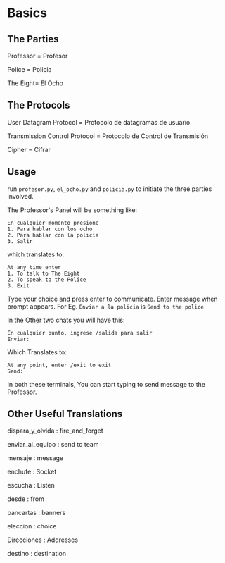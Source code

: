 # Basics

## The Parties

Professor = Profesor

Police = Policia

The Eight= El Ocho

## The Protocols

User Datagram Protocol = Protocolo de datagramas de usuario

Transmission Control Protocol = Protocolo de Control de Transmisión

Cipher = Cifrar

## Usage

run `profesor.py`, `el_ocho.py` and `policia.py` to initiate the three parties involved.

The Professor's Panel will be something like:

```
En cualquier momento presione
1. Para hablar con los ocho
2. Para hablar con la policía
3. Salir

```

which translates to:

```
At any time enter
1. To talk to The Eight
2. To speak to the Police
3. Exit
```

Type your choice and press enter to communicate.
Enter message when prompt appears.
For Eg. `Enviar a la policia` is `Send to the police`

In the Other two chats you will have this:

```
En cualquier punto, ingrese /salida para salir
Enviar:
```

Which Translates to:

```
At any point, enter /exit to exit
Send:
```

In both these terminals, You can start typing to send message to the Professor.

## Other Useful Translations

dispara_y_olvida : fire_and_forget

enviar_al_equipo : send to team

mensaje : message

enchufe : Socket

escucha : Listen

desde : from

pancartas : banners

eleccion : choice

Direcciones : Addresses

destino : destination

